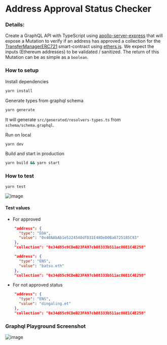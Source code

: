 # Address Approval Status Checker

### Details:

Create a GraphQL API with TypeScript using [apollo-server-express](https://www.npmjs.com/package/apollo-server-express) that will expose a Mutation to verify if an address has approved a collection for the [TransferManagerERC721](https://docs.looksrare.org/developers/deployed-contract-addresses#transfermanagererc721) smart-contract using [ethers.js](https://www.npmjs.com/package/ethers). We expect the inputs (Ethereum addresses) to be validated / sanitized. The return of this Mutation can be as simple as a `boolean`.


### How to setup

Install dependencies
```sh
yarn install
```

Generate types from graphql schema
```sh
yarn generate
```

It will generate `src/generated/resolvers-types.ts` from `schema/schema.graphql`.


Run on local
```sh
yarn dev
```

Build and start in production
```sh
yarn build && yarn start
```

### How to test

```sh
yarn test
```
![image](https://user-images.githubusercontent.com/49583931/167432155-3ecbe397-2330-40d8-bacf-c7076575ddf2.png)

#### Test values

- For approved
```json
    "address": {
      "type": "EOA",
      "value": "0x48AAbAb1e5224540dfD31E48DeD0Ba6725185C93"
    },
    "collection": "0x34d85c9CDeB23FA97cb08333b511ac86E1C4E258"
```

```json
    "address": {
      "type": "ENS",
      "value": "batsu.eth"
    },
    "collection": "0x34d85c9CDeB23FA97cb08333b511ac86E1C4E258"
```

- For not approved status

```json
    "address": {
      "type": "ENS",
      "value": "dingaling.et"
    },
    "collection": "0x34d85c9CDeB23FA97cb08333b511ac86E1C4E258"
```

### Graphql Playground Screenshot
![image](https://user-images.githubusercontent.com/49583931/167437630-b5026733-5908-45c9-896f-ca2d3e71d57e.png)
